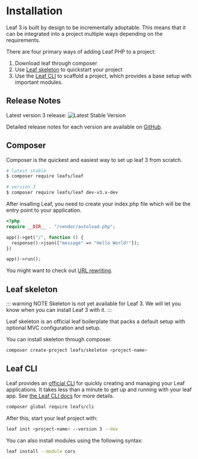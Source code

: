 # Installation

Leaf 3 is built by design to be incrementally adoptable. This means that it can be integrated into a project multiple ways depending on the requirements.

There are four primary ways of adding Leaf PHP to a project:

1. Download leaf through composer
2. Use [Leaf skeleton](https://leafphp.netlify.app/#/skeleton/v/2.0/) to quickstart your project
3. Use the [Leaf CLI](https://leafphp.netlify.app/#/cli/) to scaffold a project, which provides a base setup with important modules.

## Release Notes

Latest version 3 release: ![Latest Stable Version](https://poser.pugx.org/leafs/leaf/v/unstable)

Detailed release notes for each version are available on [GitHub](https://github.com/leafsphp/Leaf-next/blob/master/CHANGELOG.md).

## Composer

Composer is the quickest and easiest way to set up leaf 3 from scratch.

```sh
# latest stable
$ composer require leafs/leaf

# version 3
$ composer require leafs/leaf dev-v3.x-dev
```

After insalling Leaf, you need to create your index.php file which will be the entry point to your application.

```php
<?php
require __DIR__ . "/vendor/autoload.php";

app()->get("/", function () {
  response()->json(["message" => "Hello World!"]);
})

app()->run();
```

You might want to check out [URL rewriting](/docs/introduction/url-rewriting.html).

## Leaf skeleton

::: warning NOTE
Skeleton is not yet available for Leaf 3. We will let you know when you can install Leaf 3 with it.
:::

Leaf skeleton is an official leaf boilerplate that packs a default setup with optional MVC configuration and setup.

You can install skeleton through composer.

```sh
composer create-project leafs/skeleton <project-name>
```

## Leaf CLI

Leaf provides an [official CLI](https://github.com/leafsphp/cli) for quickly creating and managing your Leaf applications. It takes less than a minute to get up and running with your leaf app. See [the Leaf CLI docs](https://cli.leafphp.org) for more details.

```sh
composer global require leafs/cli
```

After this, start your leaf project with:

```sh
leaf init <project-name> --version 3 --dev
```

You can also install modules using the following syntax:

```sh
leaf install --module cors
```
